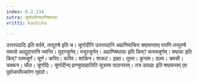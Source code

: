 ```yaml
---
index: 6.2.134
sutra: चूर्णाऽदीन्यप्राणिषष्ठ्याः
vritti: kashika

---
```

उत्तरपदादिः इति वर्तते, तत्पुरुषे इति च। चूर्णादीनि उत्तरपदानि अप्राणिवाचिनः षष्ठ्यन्तात् पराणि तत्पुरुषे समासे आद्युदात्तानि भवन्ति। मुद्गचूर्णम्। मसूरचूर्णम्। अप्राणिषष्ठ्याः इति किम्? मत्स्यचूर्णम्। षष्ठ्याः इति किम्? परमचूर्णं। चूर्ण। करिप। करिव। शाकिन। शाकट। द्राक्षा। तूस्त। कुन्दम। दलप। चमसी। चक्कन। चौल। चूर्णादिः। चूर्णादीन्य् प्राण्युपग्रहातिति सूत्रस्य पाठान्तरम्। तत्र उपग्रहः इति षष्ठ्यन्तम् एव पूर्वाचार्योपचारेण गृह्यते।